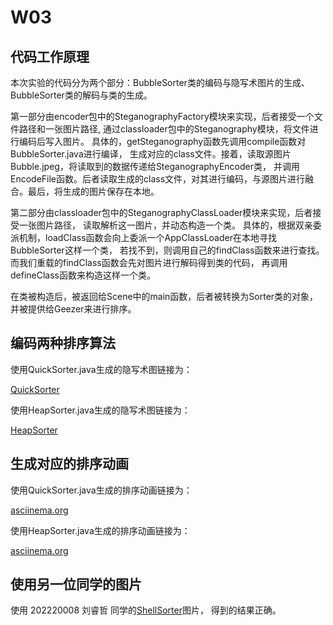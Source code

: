 # W03

## 代码工作原理

本次实验的代码分为两个部分：BubbleSorter类的编码与隐写术图片的生成、BubbleSorter类的解码与类的生成。

第一部分由encoder包中的SteganographyFactory模块来实现，后者接受一个文件路径和一张图片路径,
通过classloader包中的Steganography模块，将文件进行编码后写入图片。
具体的，getSteganography函数先调用compile函数对BubbleSorter.java进行编译，
生成对应的class文件。接着，读取源图片Bubble.jpeg，将读取到的数据传递给SteganographyEncoder类，
并调用EncodeFile函数。后者读取生成的class文件，对其进行编码，与源图片进行融合。最后，将生成的图片保存在本地。

第二部分由classloader包中的SteganographyClassLoader模块来实现，后者接受一张图片路径，
读取解析这一图片，并动态构造一个类。
具体的，根据双亲委派机制，loadClass函数会向上委派一个AppClassLoader在本地寻找BubbleSorter这样一个类，
若找不到，则调用自己的findClass函数来进行查找。而我们重载的findClass函数会先对图片进行解码得到类的代码，
再调用defineClass函数来构造这样一个类。

在类被构造后，被返回给Scene中的main函数，后者被转换为Sorter类的对象，并被提供给Geezer来进行排序。

## 编码两种排序算法

使用QuickSorter.java生成的隐写术图链接为：

[QuickSorter](file:///C:/Users/唐家昕/Desktop/jwork-2021/jw03-CFClBrI/S181860086.QuickSorter.png)

使用HeapSorter.java生成的隐写术图链接为：

[HeapSorter](file:///C:/Users/唐家昕/Desktop/jwork-2021/jw03-CFClBrI/S181860086.HeapSorter.png)

## 生成对应的排序动画

使用QuickSorter.java生成的排序动画链接为：

[asciinema.org](https://asciinema.org/a/szibBP0bwaKZKIQy95htpWITC)

使用HeapSorter.java生成的排序动画链接为：

[asciinema.org](https://asciinema.org/a/LiwgoSC2julKjd6ktlHeDhr2Y)

## 使用另一位同学的图片

使用 202220008 刘睿哲 同学的[ShellSorter](file:///C:/Users/唐家昕/Desktop/jwork-2021/jw03-CFClBrI/example.ShellSorter.png)图片，
得到的结果正确。